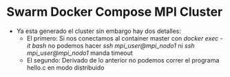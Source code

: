 ﻿# Swarm Docker Compose MPI Cluster

* Ya esta generado el cluster sin embargo hay dos detalles:
	* El primero: Si nos conectamos al container master con *docker exec -it <nombre de container> bash* no podemos hacer *ssh mpi_user@mpi_nodo1* ni *ssh mpi_user@mpi_nodo1* manda timeout
	* El segundo: Derivado de lo anterior no podemos correr el programa hello.c en modo distribuido
